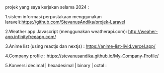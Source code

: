 projek yang saya kerjakan selama 2024 :

1.sistem informasi perpustakaan menggunakan laravel):https://github.com/StevanusAndika/projek-Laravel

2.Weather app Javascript (menggunakan weatherapi.com): http://weaher-app.infinityfreeapp.com/

3.Anime list (using reactjs dan nextjs) : https://anime-list-livid.vercel.app/ 

4.Company profile : https://stevanusandika.github.io/My-Company-Profile/

5.Konversi decimal | hexadesimal | binary | octal :
